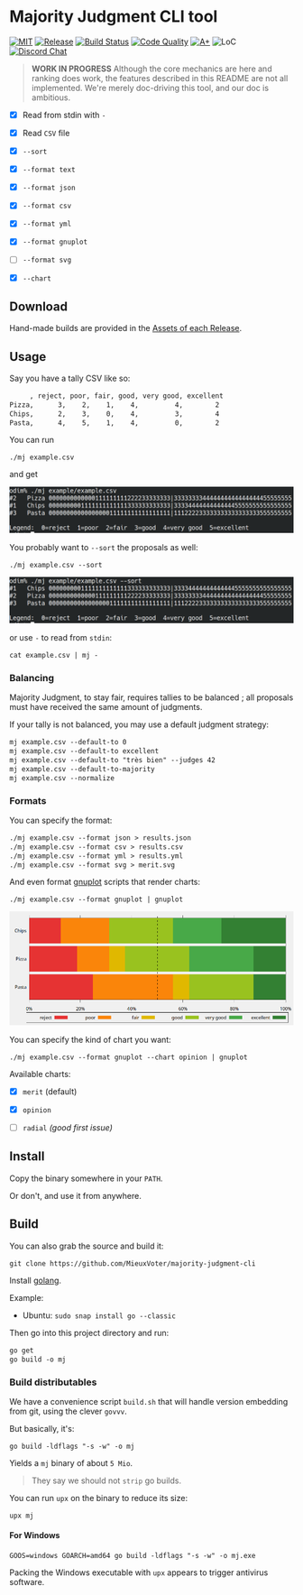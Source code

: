 # Majority Judgment CLI tool

[![MIT](https://img.shields.io/github/license/MieuxVoter/majority-judgment-cli?style=for-the-badge)](LICENSE)
[![Release](https://img.shields.io/github/v/release/MieuxVoter/majority-judgment-cli?include_prereleases&style=for-the-badge)](https://github.com/MieuxVoter/majority-judgment-cli/releases)
[![Build Status](https://img.shields.io/github/workflow/status/MieuxVoter/majority-judgment-cli/Go?style=for-the-badge)](https://github.com/MieuxVoter/majority-judgment-cli/actions/workflows/go.yml)
[![Code Quality](https://img.shields.io/codefactor/grade/github/MieuxVoter/majority-judgment-cli?style=for-the-badge)](https://www.codefactor.io/repository/github/mieuxvoter/majority-judgment-cli)
[![A+](https://img.shields.io/badge/go%20report-A+-brightgreen.svg?style=for-the-badge)](https://goreportcard.com/report/github.com/mieuxvoter/majority-judgment-cli)
![LoC](https://img.shields.io/tokei/lines/github/MieuxVoter/majority-judgment-cli?style=for-the-badge)
[![Discord Chat](https://img.shields.io/discord/705322981102190593.svg?style=for-the-badge)](https://discord.gg/rAAQG9S)

> **WORK IN PROGRESS**
> Although the core mechanics are here and ranking does work,
> the features described in this README are not all implemented.
> We're merely doc-driving this tool, and our doc is ambitious.

- [x] Read from stdin with `-`
- [x] Read `CSV` file
- [x] `--sort`
- [x] `--format text`
- [x] `--format json`
- [x] `--format csv`
- [x] `--format yml`
- [x] `--format gnuplot`
- [ ] `--format svg`
- [x] `--chart`


## Download

Hand-made builds are provided in the [Assets of each Release](https://github.com/MieuxVoter/majority-judgment-cli/releases).


## Usage

Say you have a tally CSV like so:

	     , reject, poor, fair, good, very good, excellent
	Pizza,      3,    2,    1,    4,         4,        2
	Chips,      2,    3,    0,    4,         3,        4
	Pasta,      4,    5,    1,    4,         0,        2

You can run

    ./mj example.csv

and get

![Output of the command ; merit profiles are drawn in ASCII Art](example/screenshot.png)

You probably want to `--sort` the proposals as well:

    ./mj example.csv --sort

![Output of the command ; the same but with sorted proposals](example/screenshot_sorted.png)

or use `-` to read from `stdin`:

    cat example.csv | mj -


### Balancing

Majority Judgment, to stay fair, requires tallies to be balanced ; all proposals must have received the same amount of judgments.

If your tally is not balanced, you may use a default judgment strategy:

    mj example.csv --default-to 0
    mj example.csv --default-to excellent
    mj example.csv --default-to "très bien" --judges 42
    mj example.csv --default-to-majority
    mj example.csv --normalize


### Formats

You can specify the format:

    ./mj example.csv --format json > results.json
    ./mj example.csv --format csv > results.csv
    ./mj example.csv --format yml > results.yml
    ./mj example.csv --format svg > merit.svg

And even format [gnuplot](http://www.gnuplot.info/) scripts that render charts:

    ./mj example.csv --format gnuplot | gnuplot

![Linear merit profiles okf the proposals of a poll](example/screenshot_merit.png)

You can specify the kind of chart you want:

    ./mj example.csv --format gnuplot --chart opinion | gnuplot

Available charts:
- [x] `merit` (default)
- [x] `opinion`
- [ ] `radial` _(good first issue)_


## Install

Copy the binary somewhere in your `PATH`.

Or don't, and use it from anywhere.


## Build

You can also grab the source and build it:

    git clone https://github.com/MieuxVoter/majority-judgment-cli

Install [golang](https://golang.org/doc/install).

Example:
- Ubuntu: `sudo snap install go --classic`

Then go into this project directory and run:

    go get
    go build -o mj


### Build distributables

We have a convenience script `build.sh` that will handle version embedding from git,
using the clever `govvv`.

But basically, it's:

    go build -ldflags "-s -w" -o mj

Yields a `mj` binary of about `5 Mio`.

> They say we should not `strip` go builds.

You can run `upx` on the binary to reduce its size:

    upx mj


#### For Windows

    GOOS=windows GOARCH=amd64 go build -ldflags "-s -w" -o mj.exe

Packing the Windows executable with `upx` appears to trigger antivirus software.

